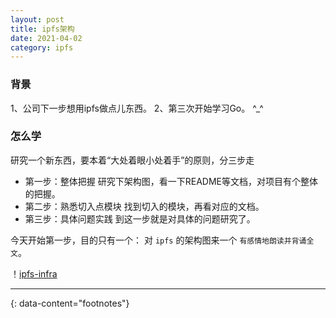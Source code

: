 ```yaml
---
layout: post
title: ipfs架构
date: 2021-04-02
category: ipfs
---
```


### 背景
1、公司下一步想用ipfs做点儿东西。
2、第三次开始学习Go。 ^_^

### 怎么学
研究一个新东西，要本着“大处着眼小处着手”的原则，分三步走
* 第一步：整体把握
研究下架构图，看一下README等文档，对项目有个整体的把握。 
* 第二步：熟悉切入点模块 
找到切入的模块，再看对应的文档。
* 第三步：具体问题实践
到这一步就是对具体的问题研究了。  

今天开始第一步，目的只有一个： 对 `ipfs` 的架构图来一个 `有感情地朗读并背诵全文`。

！[ipfs-infra]()

---
{: data-content="footnotes"}

[^1]: [docs](https://docs.ipfs.io/) .  
[^2]: [go-ipfs](https://en.cppreference.com/w/cpp/language/reinterpret_cast) . 
